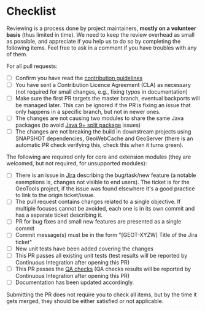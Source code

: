<Include a few sentences describing the overall goals for this Pull Request>

# Checklist

Reviewing is a process done by project maintainers, **mostly on a volunteer basis** (thus limited in time). We need to keep the review overhead as small as possible, and appreciate if you help us to do so by completing the following items. Feel free to ask in a comment if you have troubles with any of them.

For all pull requests:

- [ ] Confirm you have read the [contribution guidelines](https://github.com/geotools/geotools/blob/master/CONTRIBUTING.md)
- [ ] You have sent a Contribution Licence Agreement (CLA) as necessary (not required for small changes, e.g., fixing typos in documentation)
- [ ] Make sure the first PR targets the master branch, eventual backports will be managed later. This can be ignored if the PR is fixing an issue that only happens in a specific branch, but not in newer ones.
- [ ] The changes are not causing two modules to share the same Java packages (to avoid [Java 9+ split package](http://tutorials.jenkov.com/java/modules.html#split-packages-not-allowed) issues)
- [ ] The changes are not breaking the build in downstream projects using SNAPSHOT dependencies, GeoWebCache and GeoServer (there is an automatic PR check verifying this, check this when it turns green).

The following are required only for core and extension modules (they are welcomed, but not required, for unsupported modules):

- [ ] There is an issue in [Jira](https://osgeo-org.atlassian.net/projects/GEOT) describing the bug/task/new feature (a notable exemptions is, changes not visible to end users). The ticket is for the GeoTools project, if the issue was found elsewhere it's a good practice to link to the origin ticket/issue.
- [ ] The pull request contains changes related to a single objective. If multiple focuses cannot be avoided, each one is in its own commit and has a separate ticket describing it.
- [ ] PR for bug fixes and small new features are presented as a single commit
- [ ] Commit message(s) must be in the form "[GEOT-XYZW] Title of the Jira ticket"
- [ ] New unit tests have been added covering the changes
- [ ] This PR passes all existing unit tests (test results will be reported by Continuous Integration after opening this PR)
- [ ] This PR passes the [QA checks](https://docs.geotools.org/latest/developer/conventions/code/qa.html) (QA checks results will be reported by Continuous Integration after opening this PR)
- [ ] Documentation has been updated accordingly.

Submitting the PR does not require you to check all items, but by the time it gets merged, they should be either satisfied or not applicable.
